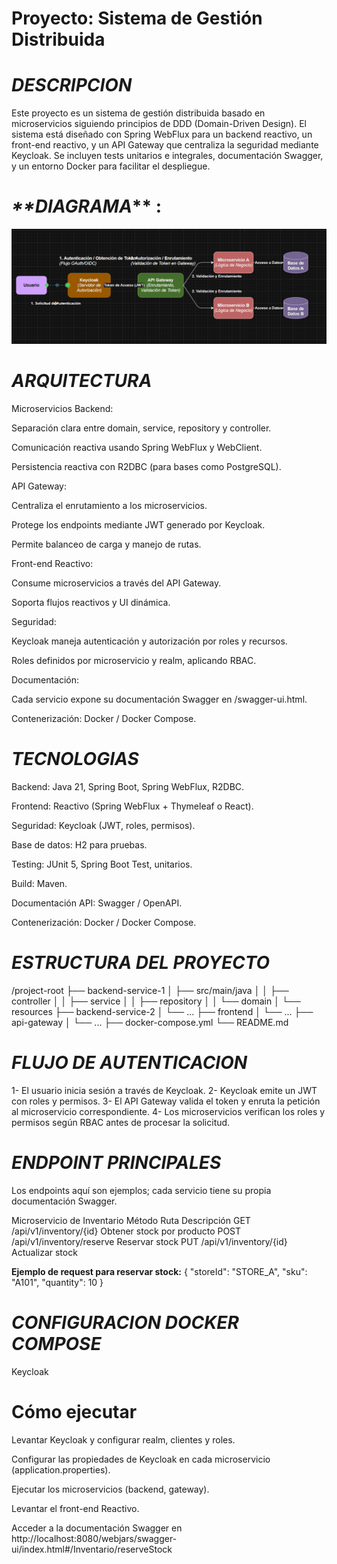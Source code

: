 
# **Proyecto: Sistema de Gestión Distribuida**

# **_DESCRIPCION_**

Este proyecto es un sistema de gestión distribuida basado en microservicios siguiendo principios de DDD (Domain-Driven Design).
El sistema está diseñado con Spring WebFlux para un backend reactivo, un front-end reactivo, 
y un API Gateway que centraliza la seguridad mediante Keycloak.
Se incluyen tests unitarios e integrales, documentación Swagger, y un entorno Docker para facilitar el despliegue.

# _**DIAGRAMA_** :
![img_1.png](img_1.png)


# **_ARQUITECTURA_**

Microservicios Backend:

Separación clara entre domain, service, repository y controller.

Comunicación reactiva usando Spring WebFlux y WebClient.

Persistencia reactiva con R2DBC (para bases como PostgreSQL).

API Gateway:

Centraliza el enrutamiento a los microservicios.

Protege los endpoints mediante JWT generado por Keycloak.

Permite balanceo de carga y manejo de rutas.

Front-end Reactivo:

Consume microservicios a través del API Gateway.

Soporta flujos reactivos y UI dinámica.

Seguridad:

Keycloak maneja autenticación y autorización por roles y recursos.

Roles definidos por microservicio y realm, aplicando RBAC.

Documentación:

Cada servicio expone su documentación Swagger en /swagger-ui.html.

Contenerización: Docker / Docker Compose.


# **_TECNOLOGIAS_**

Backend: Java 21, Spring Boot, Spring WebFlux, R2DBC.

Frontend: Reactivo (Spring WebFlux + Thymeleaf o React).

Seguridad: Keycloak (JWT, roles, permisos).

Base de datos: H2 para pruebas.

Testing: JUnit 5, Spring Boot Test, unitarios.

Build: Maven.

Documentación API: Swagger / OpenAPI.

Contenerización: Docker / Docker Compose.

# **_ESTRUCTURA DEL PROYECTO_**

/project-root
├── backend-service-1
│   ├── src/main/java
│   │   ├── controller
│   │   ├── service
│   │   ├── repository
│   │   └── domain
│   └── resources
├── backend-service-2
│   └── ...
├── frontend
│   └── ...
├── api-gateway
│   └── ...
├── docker-compose.yml
└── README.md


# **_FLUJO DE AUTENTICACION_**

1- El usuario inicia sesión a través de Keycloak.
2- Keycloak emite un JWT con roles y permisos.
3- El API Gateway valida el token y enruta la petición al microservicio correspondiente.
4- Los microservicios verifican los roles y permisos según RBAC antes de procesar la solicitud.

# **_ENDPOINT PRINCIPALES_**

Los endpoints aquí son ejemplos; cada servicio tiene su propia documentación Swagger.

Microservicio de Inventario
Método	Ruta	Descripción
GET	/api/v1/inventory/{id}	Obtener stock por producto
POST	/api/v1/inventory/reserve	Reservar stock
PUT	/api/v1/inventory/{id}	Actualizar stock

**Ejemplo de request para reservar stock:**
{
"storeId": "STORE_A",
"sku": "A101",
"quantity": 10
}

# **_CONFIGURACION DOCKER COMPOSE_**

Keycloak

# Cómo ejecutar

Levantar Keycloak y configurar realm, clientes y roles.

Configurar las propiedades de Keycloak en cada microservicio (application.properties).

Ejecutar los microservicios (backend, gateway).

Levantar el front-end Reactivo.

Acceder a la documentación Swagger en http://localhost:8080/webjars/swagger-ui/index.html#/Inventario/reserveStock